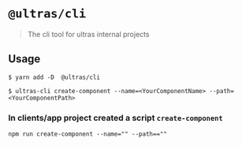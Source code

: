 # `@ultras/cli`

> The cli tool for ultras internal projects

## Usage

```
$ yarn add -D  @ultras/cli

$ ultras-cli create-component --name=<YourComponentName> --path=<YourComponentPath>
```

### In clients/app project created a script ``create-component``

``npm run create-component --name="" --path=="" ``